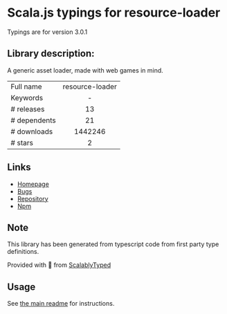 
# Scala.js typings for resource-loader

Typings are for version 3.0.1

## Library description:
A generic asset loader, made with web games in mind.

|                    |                 |
| ------------------ | :-------------: |
| Full name          | resource-loader |
| Keywords           | - |
| # releases         | 13 |
| # dependents       | 21 |
| # downloads        | 1442246 |
| # stars            | 2 |

## Links
- [Homepage](https://github.com/englercj/resource-loader)
- [Bugs](https://github.com/englercj/resource-loader/issues)
- [Repository](https://github.com/englercj/resource-loader)
- [Npm](https://www.npmjs.com/package/resource-loader)
    


## Note
This library has been generated from typescript code from first party type definitions.

Provided with :purple_heart: from [ScalablyTyped](https://github.com/oyvindberg/ScalablyTyped)

## Usage
See [the main readme](../../readme.md) for instructions.


